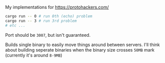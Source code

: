My implementations for https://protohackers.com/  

```sh
cargo run -- 0 # run 0th (echo) problem
cargo run -- 3 # run 3rd problem
# etc ...
```

Port should be `3007`, but isn't guaranteed.  

Builds single binary to easily move things around between servers. I'll think about building seperate binaries when the binary size crosses `50MB` mark (currently it's around `8-9MB`)  

